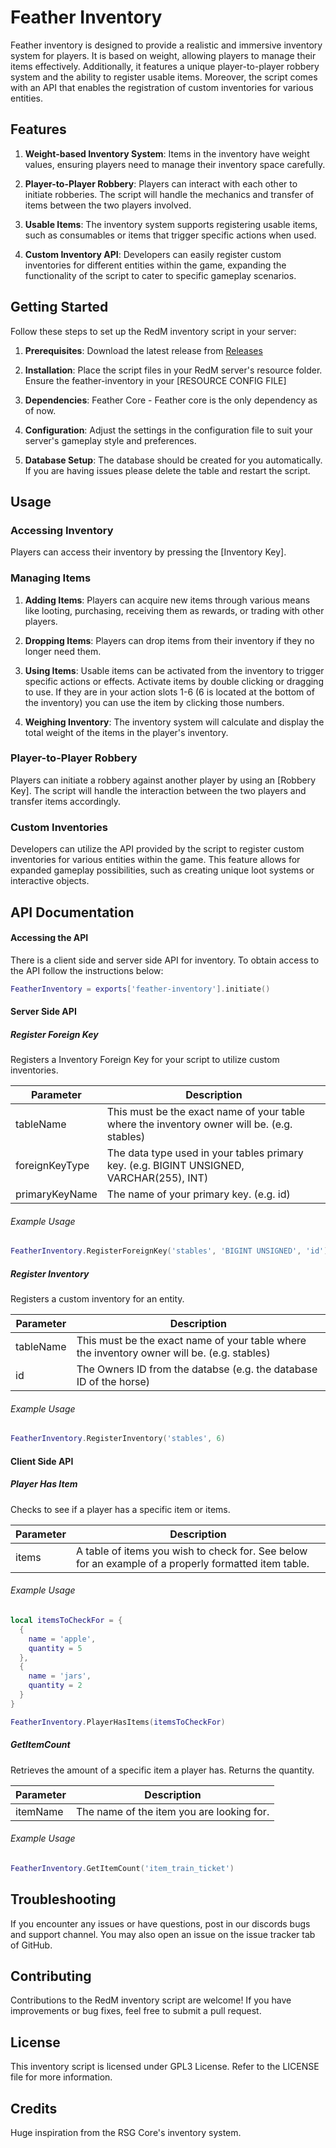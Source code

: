 # Feather Inventory

Feather inventory is designed to provide a realistic and immersive inventory system for players. It is based on weight, allowing players to manage their items effectively. Additionally, it features a unique player-to-player robbery system and the ability to register usable items. Moreover, the script comes with an API that enables the registration of custom inventories for various entities.

## Features

1. **Weight-based Inventory System**: Items in the inventory have weight values, ensuring players need to manage their inventory space carefully.

2. **Player-to-Player Robbery**: Players can interact with each other to initiate robberies. The script will handle the mechanics and transfer of items between the two players involved.

3. **Usable Items**: The inventory system supports registering usable items, such as consumables or items that trigger specific actions when used.

4. **Custom Inventory API**: Developers can easily register custom inventories for different entities within the game, expanding the functionality of the script to cater to specific gameplay scenarios.

## Getting Started

Follow these steps to set up the RedM inventory script in your server:

1. **Prerequisites**: Download the latest release from [Releases](https://github.com/DavFount/feather-inventory/releases)

2. **Installation**: Place the script files in your RedM server's resource folder. Ensure the feather-inventory in your [RESOURCE CONFIG FILE]

3. **Dependencies**: Feather Core - Feather core is the only dependency as of now.

4. **Configuration**: Adjust the settings in the configuration file to suit your server's gameplay style and preferences.

5. **Database Setup**: The database should be created for you automatically. If you are having issues please delete the table and restart the script.

## Usage

### Accessing Inventory

Players can access their inventory by pressing the [Inventory Key].

### Managing Items

1. **Adding Items**: Players can acquire new items through various means like looting, purchasing, receiving them as rewards, or trading with other players.

2. **Dropping Items**: Players can drop items from their inventory if they no longer need them.

3. **Using Items**: Usable items can be activated from the inventory to trigger specific actions or effects. Activate items by double clicking or dragging to use. If they are in your action slots 1-6 (6 is located at the bottom of the inventory) you can use the item by clicking those numbers.

4. **Weighing Inventory**: The inventory system will calculate and display the total weight of the items in the player's inventory.

### Player-to-Player Robbery

Players can initiate a robbery against another player by using an [Robbery Key]. The script will handle the interaction between the two players and transfer items accordingly.

### Custom Inventories

Developers can utilize the API provided by the script to register custom inventories for various entities within the game. This feature allows for expanded gameplay possibilities, such as creating unique loot systems or interactive objects.

## API Documentation

#### Accessing the API

There is a client side and server side API for inventory. To obtain access to the API follow the instructions below:

```lua
FeatherInventory = exports['feather-inventory'].initiate()
```

#### Server Side API

##### Register Foreign Key

Registers a Inventory Foreign Key for your script to utilize custom inventories.

| Parameter      | Description                                                                                 |
| -------------- | ------------------------------------------------------------------------------------------- |
| tableName      | This must be the exact name of your table where the inventory owner will be. (e.g. stables) |
| foreignKeyType | The data type used in your tables primary key. (e.g. BIGINT UNSIGNED, VARCHAR(255), INT)    |
| primaryKeyName | The name of your primary key. (e.g. id)                                                     |

###### Example Usage

```lua
FeatherInventory.RegisterForeignKey('stables', 'BIGINT UNSIGNED', 'id')
```

##### Register Inventory

Registers a custom inventory for an entity.

| Parameter | Description                                                                                 |
| --------- | ------------------------------------------------------------------------------------------- |
| tableName | This must be the exact name of your table where the inventory owner will be. (e.g. stables) |
| id        | The Owners ID from the databse (e.g. the database ID of the horse)                          |

###### Example Usage

```lua
FeatherInventory.RegisterInventory('stables', 6)
```

#### Client Side API

##### Player Has Item

Checks to see if a player has a specific item or items.

| Parameter | Description                                                                                          |
| --------- | ---------------------------------------------------------------------------------------------------- |
| items     | A table of items you wish to check for. See below for an example of a properly formatted item table. |

###### Example Usage

```lua
local itemsToCheckFor = {
  {
    name = 'apple',
    quantity = 5
  },
  {
    name = 'jars',
    quantity = 2
  }
}

FeatherInventory.PlayerHasItems(itemsToCheckFor)
```

##### GetItemCount

Retrieves the amount of a specific item a player has. Returns the quantity.

| Parameter | Description                               |
| --------- | ----------------------------------------- |
| itemName  | The name of the item you are looking for. |

###### Example Usage

```lua
FeatherInventory.GetItemCount('item_train_ticket')
```

## Troubleshooting

If you encounter any issues or have questions, post in our discords bugs and support channel. You may also open an issue on the issue tracker tab of GitHub.

## Contributing

Contributions to the RedM inventory script are welcome! If you have improvements or bug fixes, feel free to submit a pull request.

## License

This inventory script is licensed under GPL3 License. Refer to the LICENSE file for more information.

## Credits

Huge inspiration from the RSG Core's inventory system.
